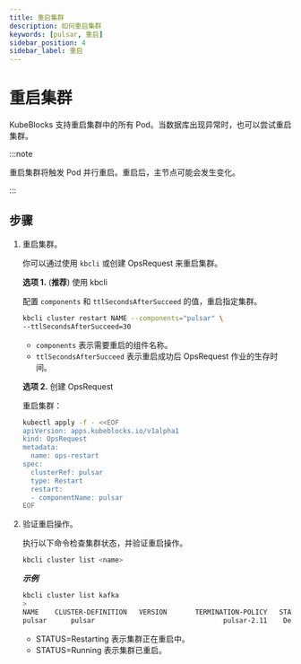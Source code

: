 ```yaml
---
title: 重启集群
description: 如何重启集群
keywords: [pulsar, 重启]
sidebar_position: 4
sidebar_label: 重启
---
```



# 重启集群

KubeBlocks 支持重启集群中的所有 Pod。当数据库出现异常时，也可以尝试重启集群。

:::note

重启集群将触发 Pod 并行重启。重启后，主节点可能会发生变化。

:::

## 步骤

1. 重启集群。

    你可以通过使用 `kbcli` 或创建 OpsRequest 来重启集群。
  
   **选项 1.** (**推荐**) 使用 kbcli

   配置 `components` 和 `ttlSecondsAfterSucceed` 的值，重启指定集群。

   ```bash
   kbcli cluster restart NAME --components="pulsar" \
   --ttlSecondsAfterSucceed=30
   ```

   - `components` 表示需要重启的组件名称。
   - `ttlSecondsAfterSucceed` 表示重启成功后 OpsRequest 作业的生存时间。

   **选项 2.** 创建 OpsRequest

   重启集群：

   ```bash
   kubectl apply -f - <<EOF
   apiVersion: apps.kubeblocks.io/v1alpha1
   kind: OpsRequest
   metadata:
     name: ops-restart
   spec:
     clusterRef: pulsar
     type: Restart 
     restart:
     - componentName: pulsar
   EOF
   ```

2. 验证重启操作。

   执行以下命令检查集群状态，并验证重启操作。

   ```bash
   kbcli cluster list <name>
   ```

   ***示例***

   ```bash
   kbcli cluster list kafka
   >
   NAME    CLUSTER-DEFINITION   VERSION       TERMINATION-POLICY   STATUS     AGE
   pulsar      pulsar                                pulsar-2.11    Delete                               Running    19m
   ```

   * STATUS=Restarting 表示集群正在重启中。
   * STATUS=Running 表示集群已重启。

